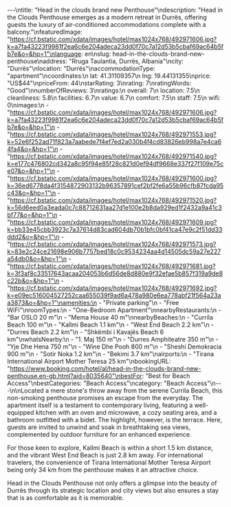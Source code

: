 ---\ntitle: "Head in the clouds brand new Penthouse"\ndescription: "Head in the Clouds Penthouse emerges as a modern retreat in Durrës, offering guests the luxury of air-conditioned accommodations complete with a balcony."\nfeaturedImage: "https://cf.bstatic.com/xdata/images/hotel/max1024x768/492971606.jpg?k=a7fa43223f9981f2ea6c6e204adeca23dd0f70c7a12d53b5cbaf69ac64b5fb7e&o=&hp=1"\nlanguage: en\nslug: head-in-the-clouds-brand-new-penthouse\naddress: "Rruga Taulantia, Durrës, Albania"\ncity: "Durrës"\nlocation: "Durrës"\naccommodationType: "apartment"\ncoordinates:\n  lat: 41.31109357\n  lng: 19.44131355\nprice: "US$44"\npriceFrom: 44\nstarRating: 3\nrating: 7\nratingWords: "Good"\nnumberOfReviews: 3\nratings:\n  overall: 7\n  location: 7.5\n  cleanliness: 5.8\n  facilities: 6.7\n  value: 6.7\n  comfort: 7.5\n  staff: 7.5\n  wifi: 0\nimages:\n  - "https://cf.bstatic.com/xdata/images/hotel/max1024x768/492971606.jpg?k=a7fa43223f9981f2ea6c6e204adeca23dd0f70c7a12d53b5cbaf69ac64b5fb7e&o=&hp=1"\n  - "https://cf.bstatic.com/xdata/images/hotel/max1024x768/492971553.jpg?k=52e6f252ad71f823a7aabede7f4ef7ed2a030b4f4cd83826eb998a7e4ca64fa4&o=&hp=1"\n  - "https://cf.bstatic.com/xdata/images/hotel/max1024x768/492971540.jpg?k=e177c476802cd342a8c95f94e85f28c821d0ef94df9668e337f27f109e75ce07&o=&hp=1"\n  - "https://cf.bstatic.com/xdata/images/hotel/max1024x768/492971600.jpg?k=36ed6778da4f3154872903132b96357891cef2bf2fe6a55b96cfb87fcda95c43&o=&hp=1"\n  - "https://cf.bstatic.com/xdata/images/hotel/max1024x768/492971520.jpg?k=56d6eed0a3eada0c7c88712631aa27d1e100e2b8da929ed1f2432a9a41c3bf77&o=&hp=1"\n  - "https://cf.bstatic.com/xdata/images/hotel/max1024x768/492971609.jpg?k=bb33e45cbb3923c7a37614d83cad604db70b1bfc0bf41ca47e9c2f51dd33ddd2&o=&hp=1"\n  - "https://cf.bstatic.com/xdata/images/hotel/max1024x768/492971573.jpg?k=83e2c24ce21698e906b7757bed18c0c9534234aa4d14505dc59a27e227a54db0&o=&hp=1"\n  - "https://cf.bstatic.com/xdata/images/hotel/max1024x768/492971681.jpg?k=3f3af8c33517643acaa204053b6d56de8d880e9f32efae5b857f319a9de8c22b&o=&hp=1"\n  - "https://cf.bstatic.com/xdata/images/hotel/max1024x768/492971692.jpg?k=e09ec516004527252caa655039f9ad6a478a980e6ea778abf21f564a23aa3873&o=&hp=1"\namenities:\n  - "Private parking"\n  - "Free WiFi"\nroomTypes:\n  - "One-Bedroom Apartment"\nnearbyRestaurants:\n  - "Bar OSLO 20 m"\n  - "Mema House 40 m"\nnearbyBeaches:\n  - "Currila Beach 100 m"\n  - "Kallmi Beach 1.1 km"\n  - "West End Beach 2.2 km"\n  - "Durres Beach 2.2 km"\n  - "Shkëmbi i Kavajës Beach 6 km"\nwhatsNearby:\n  - "1. Maj 150 m"\n  - "Durres Amphiteatre 350 m"\n  - "Yje Dhe Hena 750 m"\n  - "Wine Dhe Pooh 800 m"\n  - "Sheshi Demokracia 900 m"\n  - "Sotir Noka 1.2 km"\n  - "Bekimi 3.7 km"\nairports:\n  - "Tirana International Airport Mother Teresa 25 km"\nbookingURL: "https://www.booking.com/hotel/al/head-in-the-clouds-brand-new-penthouse.en-gb.html?aid=8035640"\nbestFor: "Best for Beach Access"\nbestCategories: "Beach Access"\ncategory: "Beach Access"\n---\n\nLocated a mere stone's throw away from the serene Currila Beach, this non-smoking penthouse promises an escape from the everyday. The apartment itself is a testament to contemporary living, featuring a well-equipped kitchen with an oven and microwave, a cozy seating area, and a bathroom outfitted with a bidet. The highlight, however, is the terrace. Here, guests are invited to unwind and soak in breathtaking sea views, complemented by outdoor furniture for an enhanced experience.

For those keen to explore, Kallmi Beach is within a short 1.5 km distance, and the vibrant West End Beach is just 2.8 km away. For international travelers, the convenience of Tirana International Mother Teresa Airport being only 34 km from the penthouse makes it an attractive choice.

Head in the Clouds Penthouse not only offers a glimpse into the beauty of Durrës through its strategic location and city views but also ensures a stay that is as comfortable as it is memorable.